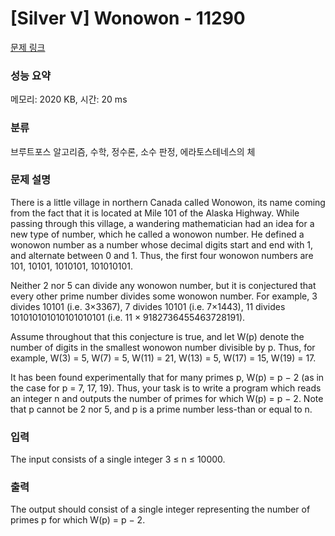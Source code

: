 # [Silver V] Wonowon - 11290 

[문제 링크](https://www.acmicpc.net/problem/11290) 

### 성능 요약

메모리: 2020 KB, 시간: 20 ms

### 분류

브루트포스 알고리즘, 수학, 정수론, 소수 판정, 에라토스테네스의 체

### 문제 설명

<p>There is a little village in northern Canada called Wonowon, its name coming from the fact that it is located at Mile 101 of the Alaska Highway. While passing through this village, a wandering mathematician had an idea for a new type of number, which he called a wonowon number. He defined a wonowon number as a number whose decimal digits start and end with 1, and alternate between 0 and 1. Thus, the first four wonowon numbers are 101, 10101, 1010101, 101010101.</p>

<p>Neither 2 nor 5 can divide any wonowon number, but it is conjectured that every other prime number divides some wonowon number. For example, 3 divides 10101 (i.e. 3×3367), 7 divides 10101 (i.e. 7×1443), 11 divides 101010101010101010101 (i.e. 11 × 9182736455463728191).</p>

<p>Assume throughout that this conjecture is true, and let W(p) denote the number of digits in the smallest wonowon number divisible by p. Thus, for example, W(3) = 5, W(7) = 5, W(11) = 21, W(13) = 5, W(17) = 15, W(19) = 17.</p>

<p>It has been found experimentally that for many primes p, W(p) = p − 2 (as in the case for p = 7, 17, 19). Thus, your task is to write a program which reads an integer n and outputs the number of primes for which W(p) = p − 2. Note that p cannot be 2 nor 5, and p is a prime number less-than or equal to n.</p>

### 입력 

 <p>The input consists of a single integer 3 ≤ n ≤ 10000.</p>

### 출력 

 <p>The output should consist of a single integer representing the number of primes p for which W(p) = p − 2.</p>


